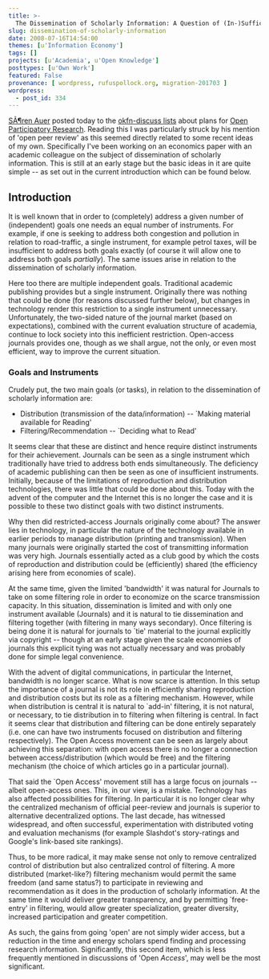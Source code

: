 ```yaml
---
title: >-
  The Dissemination of Scholarly Information: A Question of (In-)Sufficient Instruments
slug: dissemination-of-scholarly-information
date: 2008-07-16T14:54:00
themes: [u'Information Economy']
tags: []
projects: [u'Academia', u'Open Knowledge']
posttypes: [u'Own Work']
featured: False
provenance: [ wordpress, rufuspollock.org, migration-201703 ]
wordpress:
  - post_id: 334
---
```


[SÃ¶ren Auer](http://www.informatik.uni-leipzig.de/~auer/) posted today to the [okfn-discuss lists](http://lists.okfn.org/mailman/listinfo/okfn-discuss) about plans for [Open Participatory Research](http://wiki.cofundos.org). Reading this I was particularly struck by his mention of 'open peer review' as this seemed directly related to some recent ideas of my own. Specifically I've been working on an economics paper with an academic colleague on the subject of dissemination of scholarly information. This is still at an early stage  but the basic ideas in it are quite simple -- as set out in the current introduction which can be found below.

## Introduction

It is well known that in order to (completely) address a given number of (independent) goals one needs an equal number of instruments. For example, if one is seeking to address both congestion and pollution in relation to road-traffic, a single instrument, for example petrol taxes, will be insufficient to address both goals exactly (of course it will allow one to address both goals *partially*). The same issues arise in relation to the dissemination of scholarly information.

Here too there are multiple independent goals. Traditional academic publishing provides but a single instrument. Originally there was nothing that could be done (for reasons discussed further below), but changes in technology render this restriction to a single instrument unnecessary. Unfortunately, the two-sided nature of the journal market (based on expectations), combined with the current evaluation structure of academia, continue to lock society into this inefficient restriction. Open-access journals provides one, though as we shall argue, not the only, or even most efficient, way to improve the current situation.

### Goals and Instruments

Crudely put, the two main goals (or tasks), in relation to the dissemination of scholarly information are:

  * Distribution (transmission of the data/information) -- `Making material available for Reading'
  * Filtering/Recommendation -- `Deciding what to Read'

It seems clear that these are distinct and hence require distinct instruments for their achievement. Journals can be seen as a single instrument which traditionally have tried to address both ends simultaneously. The deficiency of academic publishing can then be seen as one of insufficient instruments. Initially, because of the limitations of reproduction and distribution technologies, there was little that could be done about this. Today with the advent of the computer and the Internet this is no longer the case and it is possible to these two distinct goals with two distinct instruments.

Why then did restricted-access Journals originally come about? The answer lies in technology, in particular the nature of the technology available in earlier periods to manage distribution (printing and transmission). When many journals were originally started the cost of transmitting information was very high. Journals essentially acted as a club good by which the costs of reproduction and distribution could be (efficiently) shared (the efficiency arising here from economies of scale).

At the same time, given the limited 'bandwidth' it was natural for Journals to take on some filtering role in order to economize on the scarce transmission capacity. In this situation, dissemination is limited and with only one instrument available (Journals) and it is natural to tie dissemination and filtering together (with filtering in many ways secondary). Once filtering is being done it is natural for journals to `tie' material to the journal explicitly via copyright -- though at an early stage given the scale economies of journals this explicit tying was not actually necessary and was probably done for simple legal convenience.

With the advent of digital communications, in particular the Internet, bandwidth is no longer scarce. What is now scarce is attention. In this setup the importance of a journal is not its role in efficiently sharing reproduction and distribution costs but its role as a filtering mechanism. However, while when distribution is central it is natural to `add-in' filtering, it is not natural, or necessary, to tie distribution in to filtering when filtering is central. In fact it seems clear that distribution and filtering can be done entirely separately (i.e. one can have two instruments focused on distribution and filtering respectively). The Open Access movement can be seen as largely about achieving this separation: with open access there is no longer a connection between access/distribution (which would be free) and the filtering mechanism (the choice of which articles go in a particular journal).

That said the `Open Access' movement still has a large focus on journals -- albeit open-access ones. This, in our view, is a mistake. Technology has also affected possibilities for filtering. In particular it is no longer clear why the centralized mechanism of official peer-review and journals is superior to alternative decentralized options. The last decade, has witnessed widespread, and often successful, experimentation with distributed voting and evaluation mechanisms (for example Slashdot's story-ratings and Google's link-based site rankings).

Thus, to be more radical, it may make sense not only to remove centralized control of distribution but also centralized control of filtering. A more distributed (market-like?) filtering mechanism would permit the same freedom (and same status?) to participate in reviewing and recommendation as it does in the production of scholarly information. At the same time it would deliver greater transparency, and by permitting `free-entry' in filtering, would allow greater specialization, greater diversity, increased participation and greater competition.

As such, the gains from going 'open' are not simply wider access, but a reduction in the time and energy scholars spend finding and processing research information. Significantly, this second item, which is less frequently mentioned in discussions of 'Open *Access*', may well be the most significant.

